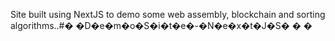 Site built using NextJS to demo some web assembly, blockchain and sorting algorithms..#� �D�e�m�o�S�i�t�e�-�N�e�x�t�J�S�
�
�
